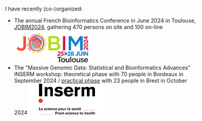 I have recently (co-)organized:
* The annual French Bioinformatics Conference in June 2024 in Toulouse, [JOBIM2024](https://jobim2024.sciencesconf.org/?forward-action=index&forward-controller=index&lang=en), gathering 470 persons on site and 100 on-line <img src="/Logo_JOBIM_2024_QUADRI_DEF.png" alt="jobim24" width="200"/> 
* The "Massive Genomic Data: Statistical and Bioinformatics Advances" INSERM workshop: theoretical phase with 70 people in Bordeaux in September 2024 / [practical phase](https://gitlab.com/SarahDjebali/insermmassivegenomicdata2024) with 23 people in Brest in October 2024 <img src="/inserm.png" alt="inserm" width="200"/> 
